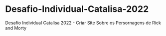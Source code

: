 # Desafio-Individual-Catalisa-2022
Desafio Individual Catalisa 2022 - Criar Site Sobre os Persornagens de Rick and Morty
